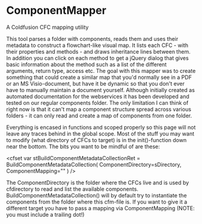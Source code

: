# ComponentMapper
A Coldfusion CFC mapping utility

This tool parses a folder with components, reads them and uses their metadata to construct a flowchart-like visual map. It lists each CFC - with their properties and methods - and draws inheritance lines between them. In addition you can click on each method to get a jQuery dialog that gives basic information about the method such as a list of the different arguments, return type, access etc. The goal with this mapper was to create something that could create a similar map that you'd normally see in a PDF or an MS Visio-document, but have it be dynamic so that you don't ever have to manually maintain a document yourself. Although initially created as automated documentation for the webservices it has been developed and tested on our regular components folder. The only limitation I can think of right now is that it can't map a component structure spread across various folders - it can only read and create a map of components from one folder.

Everything is encased in functions and scoped properly so this page will not leave any traces behind in the global scope. Most of the stuff you may want to modify (what directory of CFCs to target) is in the init()-function down near the bottom. The bits you want to be mindful of are these:

<cfset var sDirectory = "" />

<cfset var stBuildComponentMetadataCollectionRet = BuildComponentMetadataCollection(
	ComponentDirectory=sDirectory,
	ComponentMapping=""
) />

The ComponentDirectory is the folder where the CFCs live and is used by cfdirectory to read and list the available components. BuildComponentMetadataCollection() will by default try to instantiate the components from the folder where this cfm-file is. If you want to give it a different target you have to pass a mapping via ComponentMapping (NOTE: you must include a trailing dot!)
